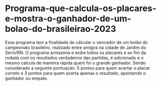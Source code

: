 # Programa-que-calcula-os-placares-e-mostra-o-ganhador-de-um-bolao-do-brasileirao-2023
 Esse programa tem a finalidade de cálcular o vencedor de um bolão do campeonato brasileiro, realizado entre amigos na cidade de Jardim do Serió/RN. O programa armazena e exibe todos os placares e ao fim da rodada com os resultados verdadeiros das partidas, é adicionado e o mesmo calcula de maneira rápida quem foi o grande ganhador. Sendo considerado a seguinte pontuação: 5 pontos para quem acertar o placar correto e 3 pontos para quem acerta apenas o resultado, apontando o ganhador ou empate.
